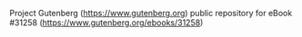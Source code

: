Project Gutenberg (https://www.gutenberg.org) public repository for eBook #31258 (https://www.gutenberg.org/ebooks/31258)
